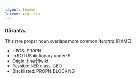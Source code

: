 ```yaml
---
layout: lexeme
lexeme: Itäranta
---
```


###  Itäranta₁

This rare proper noun overlaps more common *Itäranta* (FIXME)
* UPOS:  PROPN
* in KOTUS dictionary under:  9
* Origin:  finer|fiwikt
* Possible NER class:  GEO
* Blacklisted:  PROPN-BLOCKING

